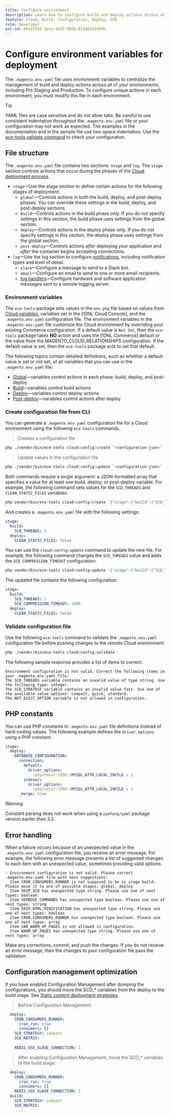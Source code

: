 ```yaml
---
title: Configure environment
description: Learn how to configure build and deploy actions across all Commerce on cloud infrastructure environments, including Pro Staging and Production, using environment variables.
feature: Cloud, Build, Configuration, Deploy, SCD
role: Developer
exl-id: 66e257e2-1eca-4af5-9b56-01348341400b
---
```

# Configure environment variables for deployment

The `.magento.env.yaml` file uses environment variables to centralize the management of build and deploy actions across all of your environments, including Pro Staging and Production. To configure unique actions in each environment, you must modify this file in each environment.

>[!TIP]
>
>YAML files are case sensitive and do not allow tabs. Be careful to use consistent indentation throughout the `.magento.env.yaml` file or your configuration may not work as expected. The examples in the documentation and in the sample file use _two-space_ indentation. Use the [ece-tools validate command](#validate-configuration-file) to check your configuration.

## File structure

The `.magento.env.yaml` file contains two sections: `stage` and `log`. The `stage` section controls actions that occur during the phases of the [Cloud deployment process](../deploy/process.md).

- `stage`—Use the stage section to define certain actions for the following stages of deployment:
    - `global`—Controls actions in both the build, deploy, and post-deploy phases. You can override these settings in the build, deploy, and post-deploy sections.
    - `build`—Controls actions in the build phase only. If you do not specify settings in this section, the build phase uses settings from the global section.
    - `deploy`—Controls actions in the deploy phase only. If you do not specify settings in this section, the deploy phase uses settings from the global section.
    - `post-deploy`—Controls actions _after_ deploying your application and _after_ the container begins accepting connections.
- `log`—Use the log section to configure [notifications](set-up-notifications.md), including notification types and level of detail.
    - `slack`—Configure a message to send to a Slack bot.
    - `email`—Configure an email to send to one or more email recipients.
    - [log handlers](log-handlers.md)—Configure hardware and software application messages sent to a remote logging server.

### Environment variables

The `ece-tools` package sets values in the `env.php` file based on values from [Cloud variables](variables-cloud.md), variables set in the [!DNL Cloud Console], and the `.magento.env.yaml` configuration file. The environment variables in the `.magento.env.yaml` file customize the Cloud environment by overriding your existing Commerce configuration. If a default value is `Not Set`, then the `ece-tools` package takes **NO** action and uses the [!DNL Commerce] default or the value from the MAGENTO_CLOUD_RELATIONSHIPS configuration. If the default value is set, then the `ece-tools` package acts to set that default.

The following topics contain detailed definitions, such as whether a default value is set or not set, of all variables that you can use in the `.magento.env.yaml` file:

-  [Global](variables-global.md)—variables control actions in each phase: build, deploy, and post-deploy
-  [Build](variables-build.md)—variables control build actions
-  [Deploy](variables-deploy.md)—variables control deploy actions
-  [Post-deploy](variables-post-deploy.md)—variables control actions after deploy

### Create configuration file from CLI

You can generate a `.magento.env.yaml` configuration file for a Cloud environment using the following `ece-tools` commands.

>Creates a configuration file

```bash
php ./vendor/bin/ece-tools cloud:config:create `<configuration-json>`
```

>Update values in the configuration file

```bash
php ./vendor/bin/ece-tools cloud:config:update `<configuration-json>`
```

Both commands require a single argument: a JSON-formatted array that specifies a value for at least one build, deploy, or post-deploy variable. For example, the following command sets values for the `SCD_THREADS` and `CLEAN_STATIC_FILES` variables:

```bash
php vendor/bin/ece-tools cloud:config:create '{"stage":{"build":{"SCD_THREADS":5}, "deploy":{"CLEAN_STATIC_FILES":false}}}'
```

And creates a `.magento.env.yaml` file with the following settings:

```yaml
stage:
  build:
    SCD_THREADS: 5
  deploy:
    CLEAN_STATIC_FILES: false
```

You can use the `cloud:config:update` command to update the new file. For example, the following command changes the `SCD_THREADS` value and adds the `SCD_COMPRESSION_TIMEOUT` configuration:

```bash
php vendor/bin/ece-tools cloud:config:update '{"stage":{"build":{"SCD_THREADS":3, "SCD_COMPRESSION_TIMEOUT":1000}}}'
```

The updated file contains the following configuration:

```yaml
stage:
  build:
    SCD_THREADS: 3
    SCD_COMPRESSION_TIMEOUT: 1000
  deploy:
    CLEAN_STATIC_FILES: false
```

### Validate configuration file

Use the following `ece-tools` command to validate the `.magento.env.yaml` configuration file before pushing changes to the remote Cloud environment.

```bash
php ./vendor/bin/ece-tools cloud:config:validate
```

The following sample response provides a list of items to correct:

```
Environment configuration is not valid. Correct the following items in your .magento.env.yaml file:
The SCD_THREADS variable contains an invalid value of type string. Use the following type: integer.
The SCD_STRATEGY variable contains an invalid value fast. Use one of the available value options: compact, quick, standard.
The NOT_EXIST_OPTION variable is not allowed in configuration.
```

## PHP constants

You can use PHP constants in `.magento.env.yaml` file definitions instead of hard-coding values. The following example defines the `driver_options` using a PHP constant:

```yaml
stage:
  deploy:
    DATABASE_CONFIGURATION:
      connection:
        default:
          driver_options:
            !php/const:\PDO::MYSQL_ATTR_LOCAL_INFILE : 1
        indexer:
          driver_options:
            !php/const:\PDO::MYSQL_ATTR_LOCAL_INFILE : 1
      _merge: true
```

>[!WARNING]
>
>Constant parsing does not work when using a `symfony/yaml` package version earlier than 3.2.

## Error handling

When a failure occurs because of an unexpected value in the `.magento.env.yaml` configuration file, you receive an error message. For example, the following error message presents a list of suggested changes to each item with an unexpected value, sometimes providing valid options:

```
- Environment configuration is not valid. Please correct .magento.env.yaml file with next suggestions:
  Item CRON_CONSUMERS_RUNNER is not supposed to be in stage build. Please move it to one of possible stages: global, deploy
  Item SKIP_SCD has unexpected type string. Please use one of next types: boolean
  Item VERBOSE_COMMANDS has unexpected type boolean. Please use one of next types: string
  Item SKIP_HTML_MINIFICATION has unexpected type string. Please use one of next types: boolean
  Item CRON_CONSUMERS_RUNNER has unexpected type boolean. Please use one of next types: array
  Item VAR_WARM_UP_PAGES is not allowed in configuration.
  Item WARM_UP_PAGES has unexpected type string. Please use one of next types: array
```

Make any corrections, commit, and push the changes. If you do not receive an error message, then the changes to your configuration file pass the validation.

## Configuration management optimization

If you have enabled Configuration Management after dumping the configurations, you should move the SCD_* variables from the deploy to the build stage. See [Static content deployment strategies](../deploy/static-content.md).

>Before Configuration Management:

```yaml
  deploy:
    CRON_CONSUMERS_RUNNER:
      cron_run: true
      consumers: []
    SCD_STRATEGY: compact
    SCD_MATRIX:
      ...
    REDIS_USE_SLAVE_CONNECTION: 1
```

>After enabling Configuration Management, move the SCD_* variables to the build stage:

```yaml
  deploy:
    CRON_CONSUMERS_RUNNER:
      cron_run: true
      consumers: []
    REDIS_USE_SLAVE_CONNECTION: 1
  build:
    SCD_STRATEGY: compact
    SCD_MATRIX:
      ...
```
